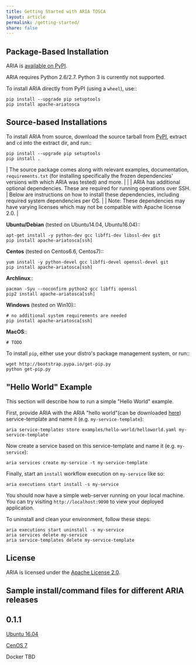 ```yaml
---
title: Getting Started with ARIA TOSCA
layout: article
permalink: /getting-started/
share: false
---
```


Package-Based Installation
--------------------------

ARIA is [available on PyPI](https://pypi.python.org/pypi/apache-ariatosca).

ARIA requires Python 2.6/2.7. Python 3 is currently not supported.

To install ARIA directly from PyPI (using a ``wheel``), use::

    pip install --upgrade pip setuptools
    pip install apache-ariatosca


Source-based Installations
--------------------------

To install ARIA from source, download the source tarball from
[PyPI](https://pypi.python.org/pypi/apache-ariatosca), extract and ``cd`` into the extract dir, and run::

    pip install --upgrade pip setuptools
    pip install .

| The source package comes along with relevant examples, documentation, ``requirements.txt`` (for installing specifically the frozen dependencies' versions with which ARIA was tested) and more.
|
|
| ARIA has additional optional dependencies. These are required for running operations over SSH.
| Below are instructions on how to install these dependencies, including required system dependencies per OS.
|
| Note: These dependencies may have varying licenses which may not be compatible with Apache license 2.0.
|

**Ubuntu/Debian** (tested on Ubuntu14.04, Ubuntu16.04)::

    apt-get install -y python-dev gcc libffi-dev libssl-dev git
    pip install apache-ariatosca[ssh]

**Centos** (tested on Centos6.6, Centos7)::

    yum install -y python-devel gcc libffi-devel openssl-devel git
    pip install apache-ariatosca[ssh]

**Archlinux**::

    pacman -Syu --noconfirm python2 gcc libffi openssl
    pip2 install apache-ariatosca[ssh]

**Windows** (tested on Win10)::

    # no additional system requirements are needed
    pip install apache-ariatosca[ssh]

**MacOS**::

    # TODO



To install ``pip``, either use your distro's package management system, or run::

    wget http://bootstrap.pypa.io/get-pip.py
    python get-pip.py



"Hello World" Example
---------------------


This section will describe how to run a simple "Hello World" example.

First, provide ARIA with the ARIA "hello world"(can be downloaded [here](https://github.com/apache/incubator-ariatosca/tree/master/examples/hello-world)) service-template and name it (e.g.
``my-service-template``):

    aria service-templates store examples/hello-world/helloworld.yaml my-service-template

Now create a service based on this service-template and name it (e.g. ``my-service``):

    aria services create my-service -t my-service-template

Finally, start an ``install`` workflow execution on ``my-service`` like so:

    aria executions start install -s my-service

You should now have a simple web-server running on your local machine. You can try visiting
``http://localhost:9090`` to view your deployed application.

To uninstall and clean your environment, follow these steps:

    aria executions start uninstall -s my-service
    aria services delete my-service
    aria service-templates delete my-service-template


License
-------

ARIA is licensed under the
[Apache License 2.0](https://github.com/apache/incubator-ariatosca/blob/master/LICENSE).


Sample install/command files for different ARIA releases
--------------------------------------------------------

0.1.1                                                                                                                                          
-----                                                                                                                                          

[Ubuntu 16.04](https://github.com/apache/incubator-ariatosca-website/samples/Ubuntu/ubuntu1604_aria011)                                        

[CenOS 7](https://github.com/apache/incubator-ariatosca-website/samples/CentOS/centos7_aria011)                                                

Docker  TBD
